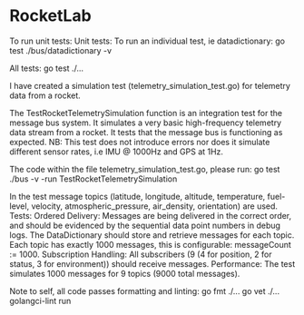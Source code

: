 # RocketLab

To run unit tests:
Unit tests: To run an individual test, ie datadictionary:
go test ./bus/datadictionary -v  

All tests:
go test ./...

I have created a simulation test (telemetry_simulation_test.go) for telemetry data from a rocket. 

The TestRocketTelemetrySimulation function is an integration test for the message bus system. It simulates a very basic high-frequency telemetry data stream from a rocket. It tests that the message bus is functioning as expected. NB: This test does not introduce errors nor does it simulate different sensor rates, i.e IMU @ 1000Hz and GPS at 1Hz.

The code within the file telemetry_simulation_test.go, please run:
go test ./bus -v -run TestRocketTelemetrySimulation

In the test message topics (latitude, longitude, altitude, temperature, fuel-level, velocity, atmospheric_pressure, air_density, orientation) are used.
Tests:
Ordered Delivery: Messages are being delivered in the correct order, and should be evidenced by the sequential data point numbers in debug logs.
The DataDictionary should store and retrieve messages for each topic. Each topic has exactly 1000 messages, this is configurable: messageCount := 1000.
Subscription Handling: All subscribers (9 (4 for position, 2 for status, 3 for environment)) should receive messages.
Performance: The test simulates 1000 messages for 9 topics (9000 total messages).


Note to self, all code passes formatting and linting:
go fmt ./...
go vet ./...
golangci-lint run